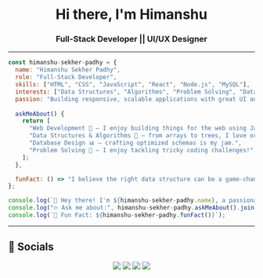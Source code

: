 <!-- Profile Header -->
<h1 align="center">Hi there, I'm Himanshu</h1><h3 align="center">Full-Stack Developer  ||  UI/UX Designer</h3>

---

```js
const himanshu-sekher-padhy = {
  name: "Himanshu Sekher Padhy",
  role: "Full-Stack Developer",
  skills: ["HTML", "CSS", "JavaScript", "React", "Node.js", "MySQL"],
  interests: ["Data Structures", "Algorithms", "Problem Solving", "Database Design"],
  passion: "Building responsive, scalable applications with great UI and ensuring performance optimization and codebase maintainability.",
  
  askMeAbout() {
    return [
      "Web Development 🔧 – I enjoy building things for the web using JavaScript and React.",
      "Data Structures & Algorithms 📐 – from arrays to trees, I love organizing data efficiently.",
      "Database Design 📊 – crafting optimized schemas is my jam.",
      "Problem Solving 🧩 – I enjoy tackling tricky coding challenges!"
    ];
  },

  funFact: () => "I believe the right data structure can be a game-changer in any project!",
};

console.log(`👋 Hey there! I'm ${himanshu-sekher-padhy.name}, a passionate ${himanshu-sekher-padhy.role}.`);
console.log("🔥 Ask me about:", himanshu-sekher-padhy.askMeAbout().join("\n"));
console.log(`🎉 Fun Fact: ${himanshu-sekher-padhy.funFact()}`);
```

---

## 🔗 Socials

<p align="center">
  <a href="mailto:himanshusekhar1602@gmail.com@gmail.com"><img src="https://img.shields.io/badge/-Email-red?style=flat-square&logo=gmail&logoColor=white" /></a>
  <a href="https://www.linkedin.com/in/himanshu-sekher-padhy"><img src="https://img.shields.io/badge/-LinkedIn-blue?style=flat-square&logo=linkedin" /></a>
  <a href="https://github.com/himanshu-sekher-padhy"><img src="https://img.shields.io/badge/-GitHub-black?style=flat-square&logo=github" /></a>
  <a href="https://www.instagram.com/himanshu___1602/"><img src="https://img.shields.io/badge/-Instagram-E4405F?style=flat-square&logo=instagram&logoColor=white" /></a>
</p>
